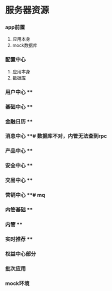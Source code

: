 # 服务器资源

### app前置

1. 应用本身
2. mock数据库



### 配置中心

1. 应用本身
2. 数据库


### 用户中心 **
### 基础中心 **
### 金融日历 **
### 消息中心 **#  数据库不对，内管无法查到rpc
### 产品中心 **
### 安全中心 **
### 交易中心 **
### 营销中心 **#  mq
### 内管基础 **
### 内管 **

### 实时推荐 **


### 权益中心部分
### 批次应用


### mock环境








